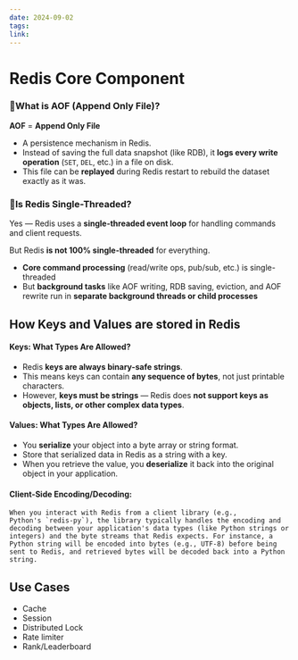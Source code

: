 ```yaml
---
date: 2024-09-02
tags:
link:
---
```

# Redis Core Component

### 🔸What is AOF (Append Only File)?

**AOF** = **Append Only File**

- A persistence mechanism in Redis.
- Instead of saving the full data snapshot (like RDB), it **logs every write operation** (`SET`, `DEL`, etc.) in a file on disk.
- This file can be **replayed** during Redis restart to rebuild the dataset exactly as it was.

### 🔸Is Redis Single-Threaded?

Yes — Redis uses a **single-threaded event loop** for handling commands and client requests.

But Redis **is not 100% single-threaded** for everything.

- **Core command processing** (read/write ops, pub/sub, etc.) is single-threaded
- But **background tasks** like AOF writing, RDB saving, eviction, and AOF rewrite run in **separate background threads or child processes**
## How Keys and Values are stored in Redis

#### Keys: What Types Are Allowed?

- Redis **keys are always binary-safe strings**.
- This means keys can contain **any sequence of bytes**, not just printable characters.
- However, **keys must be strings** — Redis does **not support keys as objects, lists, or other complex data types**.

#### Values: What Types Are Allowed?
- You **serialize** your object into a byte array or string format.
- Store that serialized data in Redis as a string with a key.
- When you retrieve the value, you **deserialize** it back into the original object in your application.

#### **Client-Side Encoding/Decoding:** 

    When you interact with Redis from a client library (e.g., Python's `redis-py`), the library typically handles the encoding and decoding between your application's data types (like Python strings or integers) and the byte streams that Redis expects. For instance, a Python string will be encoded into bytes (e.g., UTF-8) before being sent to Redis, and retrieved bytes will be decoded back into a Python string.

## Use Cases

- Cache
- Session
- Distributed Lock
- Rate limiter
- Rank/Leaderboard